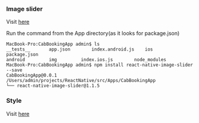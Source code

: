 ### Image slider

Visit [here](https://www.npmjs.com/package/react-native-image-slider)

Run the command from the App directory(as it looks for package.json)

```
MacBook-Pro:CabBookingApp admin$ ls
__tests__		app.json		index.android.js	ios			package.json
android			img			index.ios.js		node_modules
MacBook-Pro:CabBookingApp admin$ npm install react-native-image-slider --save
CabBookingApp@0.0.1 /Users/admin/projects/ReactNative/src/Apps/CabBookingApp
└── react-native-image-slider@1.1.5 
```

### Style

Visit [here](http://facebook.github.io/react-native/releases/0.25/docs/style.html) 
